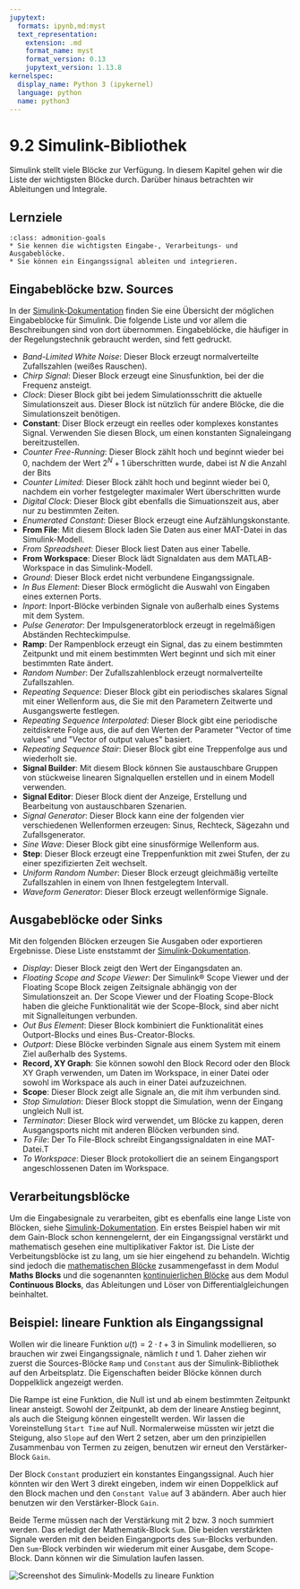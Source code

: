 ```yaml
---
jupytext:
  formats: ipynb,md:myst
  text_representation:
    extension: .md
    format_name: myst
    format_version: 0.13
    jupytext_version: 1.13.8
kernelspec:
  display_name: Python 3 (ipykernel)
  language: python
  name: python3
---
```


# 9.2 Simulink-Bibliothek

Simulink stellt viele Blöcke zur Verfügung. In diesem Kapitel gehen wir die Liste der wichtigsten Blöcke durch. Darüber hinaus betrachten wir Ableitungen und Integrale.

## Lernziele

```{admonition} Lernziele
:class: admonition-goals
* Sie kennen die wichtigsten Eingabe-, Verarbeitungs- und Ausgabeblöcke.
* Sie können ein Eingangssignal ableiten und integrieren.
```

## Eingabeblöcke bzw. Sources

In der
[Simulink-Dokumentation](https://de.mathworks.com/help/simulink/sources.html)
finden Sie eine Übersicht der möglichen Eingabeblöcke für Simulink. Die folgende
Liste und vor allem die Beschreibungen sind von dort übernommen. Eingabeblöcke,
die häufiger in der Regelungstechnik gebraucht werden, sind fett gedruckt.

* *Band-Limited White Noise*: Dieser Block erzeugt normalverteilte Zufallszahlen
  (weißes Rauschen).  
* *Chirp Signal*: Dieser Block erzeugt eine Sinusfunktion, bei der die Frequenz
  ansteigt.
* *Clock*: Dieser Block gibt bei jedem Simulationsschritt die aktuelle
  Simulationszeit aus. Dieser Block ist nützlich für andere Blöcke, die die
  Simulationszeit benötigen.
* **Constant**: Diser Block erzeugt ein reelles oder komplexes konstantes
  Signal. Verwenden Sie diesen Block, um einen konstanten Signaleingang
  bereitzustellen.
* *Counter Free-Running*: Dieser Block zählt hoch und beginnt wieder bei 0,
  nachdem der Wert $2^N+1$ überschritten wurde, dabei ist $N$ die Anzahl der
  Bits
* *Counter Limited*: Dieser Block zählt hoch und beginnt wieder bei 0, nachdem
  ein vorher festgelegter maximaler Wert überschritten wurde
* *Digital Clock*: Dieser Block gibt ebenfalls die Simuationszeit aus, aber nur
  zu bestimmten Zeiten.
* *Enumerated Constant*: Dieser Block erzeugt eine Aufzählungskonstante.
* **From File**: Mit diesem Block laden Sie Daten aus einer MAT-Datei in das
  Simulink-Modell.
* *From Spreadsheet*: Dieser Block liest Daten aus einer Tabelle.
* **From Workspace**: Dieser Block lädt Signaldaten aus dem MATLAB-Workspace in
  das Simulink-Modell.
* *Ground*: Dieser Block erdet nicht verbundene Eingangssignale.
* *In Bus Element*: Dieser Block ermöglicht die Auswahl von Eingaben eines
  externen Ports.
* *Inport*: Inport-Blöcke verbinden Signale von außerhalb eines Systems mit dem
  System.
* *Pulse Generator*: Der Impulsgeneratorblock erzeugt in regelmäßigen Abständen
  Rechteckimpulse.
* **Ramp**: Der Rampenblock erzeugt ein Signal, das zu einem bestimmten
  Zeitpunkt und mit einem bestimmten Wert beginnt und sich mit einer bestimmten
  Rate ändert.  
* *Random Number*: Der Zufallszahlenblock erzeugt normalverteilte Zufallszahlen.
* *Repeating Sequence*: Dieser Block gibt ein periodisches skalares Signal mit
  einer Wellenform aus, die Sie mit den Parametern Zeitwerte und Ausgangswerte
  festlegen.
* *Repeating Sequence Interpolated*: Dieser Block gibt eine periodische
  zeitdiskrete Folge aus, die auf den Werten der Parameter "Vector of time
  values" und "Vector of output values" basiert.
* *Repeating Sequence Stair*: Dieser Block gibt eine Treppenfolge aus und
  wiederholt sie.
* **Signal Builder**: Mit diesem Block können Sie austauschbare Gruppen von
  stückweise linearen Signalquellen erstellen und in einem Modell verwenden.
* **Signal Editor**: Dieser Block dient der Anzeige, Erstellung und Bearbeitung
  von austauschbaren Szenarien.
* *Signal Generator*:  Dieser Block kann eine der folgenden vier verschiedenen
  Wellenformen erzeugen: Sinus, Rechteck, Sägezahn und Zufallsgenerator.
* *Sine Wave*: Dieser Block gibt eine sinusförmige Wellenform aus.
* **Step**: Dieser Block erzeugt eine Treppenfunktion mit zwei Stufen, der zu
  einer spezifizierten Zeit wechselt.
* *Uniform Random Number*: Dieser Block erzeugt gleichmäßig verteilte
  Zufallszahlen in einem von Ihnen festgelegtem Intervall.
* *Waveform Generator*: Dieser Block erzeugt wellenförmige Signale.

## Ausgabeblöcke oder Sinks

Mit den folgenden Blöcken erzeugen Sie Ausgaben oder exportieren Ergebnisse.
Diese Liste enststammt der
[Simulink-Dokumentation](https://de.mathworks.com/help/simulink/sinks.html).

* *Display*: Dieser Block zeigt den Wert der Eingangsdaten an.
* *Floating Scope and Scope Viewer*: Der Simulink® Scope Viewer und der Floating
  Scope Block zeigen Zeitsignale abhängig von der Simulationszeit an. Der Scope
  Viewer und der Floating Scope-Block haben die gleiche Funktionalität wie der
  Scope-Block, sind aber nicht mit Signalleitungen verbunden.
* *Out Bus Element*: Dieser Block kombiniert die Funktionalität eines
  Outport-Blocks und eines Bus-Creator-Blocks.
* *Outport*: Diese Blöcke verbinden Signale aus einem System mit einem Ziel
  außerhalb des Systems.
* **Record, XY Graph**: Sie können sowohl den Block Record oder den Block XY
  Graph verwenden, um Daten im Workspace, in einer Datei oder sowohl im
  Workspace als auch in einer Datei aufzuzeichnen.
* **Scope**: Dieser Block zeigt alle Signale an, die mit ihm verbunden sind.
* *Stop Simulation*: Dieser Block stoppt die Simulation, wenn der Eingang
  ungleich Null ist.
* *Terminator*: Dieser Block wird verwendet, um Blöcke zu kappen, deren
  Ausgangsports nicht mit anderen Blöcken verbunden sind.
* *To File*: Der To File-Block schreibt Eingangssignaldaten in eine MAT-Datei.T
* *To Workspace*: Dieser Block protokolliert die an seinem Eingangsport
  angeschlossenen Daten im Workspace.

## Verarbeitungsblöcke

Um die Eingabesignale zu verarbeiten, gibt es ebenfalls eine lange Liste von
Blöcken, siehe
[Simulink-Dokumentation](https://de.mathworks.com/help/simulink/block-libraries.html).
Ein erstes Beispiel haben wir mit dem Gain-Block schon kennengelernt, der ein
Eingangssignal verstärkt und mathematisch gesehen eine multiplikativer Faktor
ist. Die Liste der Verbeitungsblöcke ist zu lang, um sie hier eingehend zu
behandeln. Wichtig sind jedoch die [mathematischen
Blöcke](https://de.mathworks.com/help/simulink/math-operations.html)
zusammengefasst in dem Modul **Maths Blocks** und die sogenannten
[kontinuierlichen
Blöcke](https://de.mathworks.com/help/simulink/continuous.html) aus dem Modul
**Continuous Blocks**, das Ableitungen und Löser von Differentialgleichungen
beinhaltet.

## Beispiel: lineare Funktion als Eingangssignal

Wollen wir die lineare Funktion $u(t) = 2\cdot t + 3$ in Simulink modellieren,
so brauchen wir zwei Eingangssignale, nämlich $t$ und $1$. Daher ziehen wir
zuerst die Sources-Blöcke `Ramp` und `Constant` aus der Simulink-Bibliothek auf
den Arbeitsplatz. Die Eigenschaften beider Blöcke können durch Doppelklick
angezeigt werden.

Die Rampe ist eine Funktion, die Null ist und ab einem bestimmten Zeitpunkt
linear ansteigt. Sowohl der Zeitpunkt, ab dem der lineare Anstieg beginnt, als
auch die Steigung können eingestellt werden. Wir lassen die Voreinstellung
`Start Time` auf Null. Normalerweise müssten wir jetzt die Steigung, also
`Slope` auf den Wert 2 setzen, aber um den prinzipiellen Zusammenbau von Termen
zu zeigen, benutzen wir erneut den Verstärker-Block `Gain`.

Der Block `Constant` produziert ein konstantes Eingangssignal. Auch hier könnten
wir den Wert 3 direkt eingeben, indem wir einen Doppelklick auf den Block machen
und den `Constant Value` auf 3 abändern. Aber auch hier benutzen wir den
Verstärker-Block `Gain`.

Beide Terme müssen nach der Verstärkung mit 2 bzw. 3 noch summiert werden. Das
erledigt der Mathematik-Block `Sum`. Die beiden verstärkten Signale werden mit
den beiden Eingangports des `Sum`-Blocks verbunden. Den `Sum`-Block verbinden
wir wiederum mit einer Ausgabe, dem Scope-Block. Dann können wir die Simulation
laufen lassen.

![Screenshot des Simulink-Modells zu lineare Funktion](pics/simulink_lineare_funktion.png)
